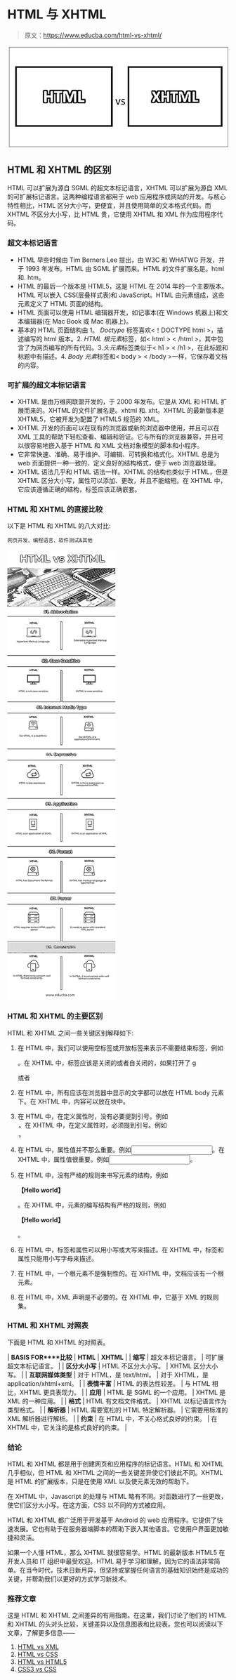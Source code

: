 # HTML 与 XHTML

> 原文：<https://www.educba.com/html-vs-xhtml/>

![HTML vs XHTML](img/2ecb84bb666fd674ebbb412bc0df25a6.png)



## HTML 和 XHTML 的区别

HTML 可以扩展为源自 SGML 的超文本标记语言，XHTML 可以扩展为源自 XML 的可扩展标记语言。这两种编程语言都用于 web 应用程序或网站的开发。与核心特性相比，HTML 区分大小写，更便宜，并且使用简单的文本格式代码。而 XHTML 不区分大小写，比 HTML 贵，它使用 XHTML 和 XML 作为应用程序代码。

### 超文本标记语言

*   HTML 早些时候由 Tim Berners Lee 提出，由 W3C 和 WHATWG 开发，并于 1993 年发布。HTML 由 SGML 扩展而来。HTML 的文件扩展名是。html 和. htm。
*   HTML 的最后一个版本是 HTML5，这是 HTML 在 2014 年的一个主要版本。HTML 可以嵌入 CSS(层叠样式表)和 JavaScript。HTML 由元素组成，这些元素定义了 HTML 页面的结构。
*   HTML 页面可以使用 HTML 编辑器开发，如记事本(在 Windows 机器上)和文本编辑器(在 Mac Book 或 Mac 机器上)。
*   基本的 HTML 页面结构由 1。 *Doctype* 标签喜欢<！DOCTYPE html >，描述编写的 html 版本。2. *HTML 根元素*标签，如< html > < /html >，其中包含了为网页编写的所有代码。3.*头元素*标签类似于< h1 > < /h1 >，在此标题和标题中有描述。4. *Body 元素*标签和< body > < /body >一样，它保存着文档的内容。

### 可扩展的超文本标记语言

*   XHTML 是由万维网联盟开发的，于 2000 年发布。它是从 XML 和 HTML 扩展而来的。XHTML 的文件扩展名是。xhtml 和. xht。XHTML 的最新版本是 XHTML5，它被开发为配置了 HTML5 规范的 XML。
*   XHTML 开发的页面可以在现有的浏览器或新的浏览器中使用，并且可以在 XML 工具的帮助下轻松查看、编辑和验证。它与所有的浏览器兼容，并且可以很容易地嵌入基于 HTML 和 XML 文档对象模型的脚本和小程序。
*   它非常快速、准确、易于维护、可编辑、可转换和格式化。XHTML 总是为 web 页面提供一种一致的、定义良好的结构格式，便于 web 浏览器处理。
*   XHTML 语法几乎和 HTML 语法一样。XHTML 的结构也类似于 HTML，但是 XHTML 区分大小写，属性可以添加、更改，并且不能缩短。在 XHTML 中，它应该遵循正确的结构，标签应该正确嵌套。

### HTML 和 XHTML 的直接比较

以下是 HTML 和 XHTML 的八大对比:

<small>网页开发、编程语言、软件测试&其他</small>

![HTML vs XHTML Infographics](img/aefbc847893a47e480e24c8d52a5663d.png)



### HTML 和 XHTML 的主要区别

HTML 和 XHTML 之间一些关键区别解释如下:

1.  在 HTML 中，我们可以使用空标签或开放标签来表示不需要结束标签，例如

    。在 XHTML 中，标签应该是关闭的或者自关闭的，如果打开了 g

    或者

2.  在 HTML 中，所有应该在浏览器中显示的文字都可以放在 HTML body 元素下。在 XHTML 中，内容可以放在块中。
3.  在 HTML 中，在定义属性时，没有必要提到引号。例如<option selected="selected">。在 XHTML 中，在定义属性时，必须提到引号。例如</option><option selected="”Selected”">。</option>
4.  在 HTML 中，属性值并不那么重要。例如<input type="”radiobutton”" selected="selected">。在 XHTML 中，属性值很重要。例如<input type="”radiobutton”" selected="”selected”">。
5.  在 HTML 中，没有严格的规则来书写元素的结构，例如

    **【Hello world】**

    。在 XHTML 中，元素的编写结构有严格的规则，例如

    **【Hello world】**

    。
6.  在 HTML 中，标签和属性可以用小写或大写来描述。在 XHTML 中，标签和属性只能用小写字母来描述。
7.  在 HTML 中，一个根元素不是强制性的。在 XHTML 中，文档应该有一个根元素。
8.  在 HTML 中，XML 声明是不必要的。在 XHTML 中，它基于 XML 的规则集。

### HTML 和 XHTML 对照表

下面是 HTML 和 XHTML 的对照表。

| **BASIS FOR****比较** | **HTML** | **XHTML** |
| **缩写** | 超文本标记语言。 | 可扩展超文本标记语言。 |
| **区分大小写** | HTML 不区分大小写。 | XHTML 区分大小写。 |
| **互联网媒体类型** | 对于 HTML，是 text/html。 | 对于 XHTML，是 application/xhtml+xml。 |
| **表情丰富** | HTML 的表达性较差。 | 与 HTML 相比，XHTML 更具表现力。 |
| **应用** | HTML 是 SGML 的一个应用。 | XHTML 是 XML 的一种应用。 |
| **格式** | HTML 有文档文件格式。 | XHTML 以标记语言作为类型格式。 |
| **解析器** | HTML 需要宽松的 HTML 特定解析器。 | 它需要用标准的 XML 解析器进行解析。 |
| **约束** | 在 HTML 中，不关心格式良好的约束。 | 在 XHTML 中，它关注的是格式良好的约束。 |

### 结论

HTML 和 XHTML 都是用于创建网页和应用程序的标记语言。HTML 和 XHTML 几乎相似，但 HTML 和 XHTML 之间的一些关键差异使它们彼此不同。XHTML 是 HTML 的扩展版本，只是在使用 XML 以及使元素无效的帮助下。

在 XHTML 中，Javascript 的处理与 HTML 略有不同。对函数进行了一些更改，使它们区分大小写。在这方面，CSS 以不同的方式被应用。

HTML 和 XHTML 都广泛用于开发基于 Android 的 web 应用程序。它提供了快速发展。它也有助于在服务器端脚本的帮助下嵌入其他语言。它使用户界面更加敏捷和灵活。

如果一个人懂 HTML，那么 XHTML 就很容易学。HTML 的最新版本 HTML5 在开发人员和 IT 组织中最受欢迎。HTML 易于学习和理解，因为它的语法非常简单。在当今时代，技术日新月异，但坚持或掌握任何语言的基础知识始终是成功的关键，并帮助我们以更好的方式学习新技术。

### 推荐文章

这是 HTML 和 XHTML 之间差异的有用指南。在这里，我们讨论了他们的 HTML 和 XHTML 的头对头比较，关键差异以及信息图表和比较表。您也可以阅读以下文章，了解更多信息——

1.  [HTML vs XML](https://www.educba.com/html-vs-xml/)
2.  [HTML vs CSS](https://www.educba.com/html-vs-css/)
3.  [HTML vs HTML5](https://www.educba.com/html-vs-html5/)
4.  [CSS3 vs CSS](https://www.educba.com/css-vs-css3/)





